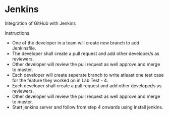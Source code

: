# Jenkins
Integration of GitHub with Jenkins

Instructions
- One of the developer in a team will create new branch to add Jenkinsfile.
- The developer shall create a pull request and add other developer/s as reviewers.
- Other developer will review the pull request as well approve and merge to master.
- Each developer will create seperate branch to write atleast one test case for the feature they worked on in Lab Test - 4.
- Each developer shall create a pull request and add other developer/s as reviewers.
- Other developer will review the pull request as well approve and merge to master.
- Start jenkins server and follow from step 4 onwards using Install jenkins.
